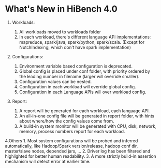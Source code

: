 # What's New in HiBench 4.0 #

1. Workloads:
    1. All workloads moved to workloads folder
    2. In each workload, there's different language API implementations: mapreduce, spark/java, spark/python, spark/scala. (Except for NutchIndexing, which don't have spark implementation)
    
2. Configurations:
    1. Environment variable based configuration is deprecated.
    2. Global config is placed under conf folder, with priority ordered by the leading number in filename (larger will override smaller).
    3. Configuration values can be nested.
    4. Configuration in each workload will override global config.
    5. Configuration in each Language APIs will over workload config.
    
3. Report:
    1. A report will be generated for each workload, each language API.
    2. An all-in-one config file will be generated in report folder, with hints about where/how the config values come from.
    3. A build-in system monitor will be generated with CPU, disk, network, memory, process numbers report for each workload.
    
4.Others
    1. Most system configurations will be probed and inferred automatically, like Hadoop/Spark version/release, hadoop conf dir, master/slave nodes, depended jars, ...
    2. Driver log has been filtered and highlighted for better human readability.
    3. A more strictly build-in assertion mechanism will detect error at earlier time.

